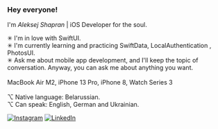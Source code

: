 ### <b>Hey everyone!</b><br>
I'm <i>Aleksej Shapran</i> | iOS Developer for the soul.<br>

✳︎ I'm in love with SwiftUI.<br>
✳︎ I'm currently learning and practicing SwiftData, LocalAuthentication , PhotosUI.<br>
✳︎ Ask me about mobile app development, and I'll keep the topic of conversation. Anyway, you can ask me about anything you want.<br>
<br>
MacBook Air M2, iPhone 13 Pro, iPhone 8, Watch Series 3<br>
<br>
⌥ Native language: Belarussian. <br>
⌥ Can speak: English, German and Ukrainian. <br>

[![Instagram](https://img.shields.io/badge/Instagram-%23E4405F.svg?logo=Instagram&logoColor=white)](https://instagram.com/lepranby) [![LinkedIn](https://img.shields.io/badge/LinkedIn-%230077B5.svg?logo=linkedin&logoColor=white)](https://linkedin.com/in/lepranby) <br>
